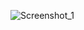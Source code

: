 ![Screenshot_1](https://github.com/DancheBacheva/React_JS/assets/128419533/e28162b9-a26f-4276-a41d-08c87699bbe6)
